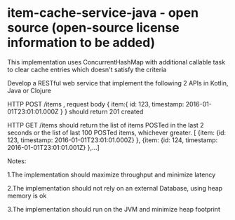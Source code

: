# item-cache-service-java - open source (open-source license information to be added)
This implementation uses ConcurrentHashMap with additional callable task to clear cache entries which doesn't satisfy the criteria

Develop a RESTful web service that implement the following 2 APIs in Kotlin, Java or Clojure

HTTP POST /items , request body { item:{ id: 123, timestamp: 2016-01-01T23:01:01.000Z } } should return 201 created

HTTP GET /items should return the list of items POSTed in the last 2 seconds or the list of last 100 POSTed items, whichever greater. [ {item: {id: 123, timestamp: 2016-01-01T23:01:01.000Z} }, {item: {id: 124, timestamp: 2016-01-01T23:01:01.001Z} },…]

Notes:

1.The implementation should maximize throughput and minimize latency

2.The implementation should not rely on an external Database, using heap memory is ok

3.The implementation should run on the JVM and minimize heap footprint
